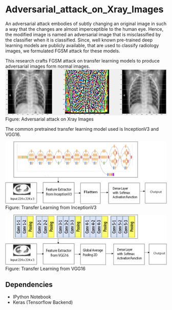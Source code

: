 # Adversarial_attack_on_Xray_Images

An adversarial attack embodies of subtly changing an original image in such a way that the changes are almost imperceptible to the human eye. Hence, the modified image is named an adversarial image that is misclassified by the classifier when it is classified. Since, well known pre-trained deep learning models are publicly available, that are used to classify radiology images, we formulated FGSM attack for these models. 

This research crafts FGSM attack on transfer learning models to produce adversarial images form normal images.
![Adversarial](/images/normal_adversarial.png)
Figure: Adversarial attack on Xray Images


The common pretrained transfer learning model used is InceptionV3 and VGG16.

![InceptionV3](/images/inception.jpg)
Figure: Transfer Learning from InceptionV3


![VGG16](/images/vgg.jpg)
Figure: Transfer Learning from VGG16


## Dependencies
* IPython Notebook
* Keras (Tensorflow Backend)
